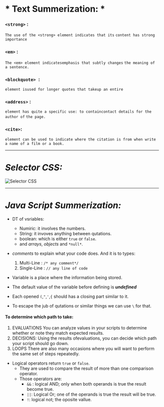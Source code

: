 # * Text Summerization: *

### `<strong>` :
 ` The use of the <strong> element indicates that its `
` content has strong importance `

### `<em>` :
 `The <em> element indicatesemphasis that subtly changes`
`the meaning of a sentence.`

### `<blockquote> `:
`element isused for longer quotes that takeup an entire`

### `<address>` :
`element has quite a specific use: to containcontact details for the author of`
`the page.`

### `<cite>`:
`element can be used to indicate where the citation is from when write` `a name of a film or a book.`

-------------------------------

# *Selector CSS:*

![Selector CSS](https://websitesetup.org/wp-content/uploads/2014/09/CSS-CHEAT-SHEET-p4.png)

-------------------------------

# *Java Script Summerization:*


* DT of vsriables:
  * Numiric: it involves the numbers.
  * String: it invoves anything between qutations.
  * boolean: which is either `true` or `false`.
  * and *arrays*, *objects* and `*null*`.
* *comments* to explain what your code does. And it is to types:
  1. Multi-Line : `/* any comment*/`
  2. Single-Line : `// any line of code`
* Variable is a place where the information being stored.
* The default value of the variable before defining is ***undefined***

* Each opened `(`,`"`,`'`,`{` should has a closing part similar to it.
* To escape the jub of qutations or similar things we can use  `\` for that.
#### To determine which path to take:
  1. EVALUATIONS You can analyze values in your scripts to determine whether or note they match expected results. 
  2. DECISIONS: Using the results ofevaluations, you can decide which path your script should go down. 
  3. LOOPS
There are also many occasions where you will want to perform the same set of steps repeatedly. 
* Logical operators return `true` or `false`.
  * They are used to compare the result of more than one comparison operator.
  * Those operators are: 
    - `&&` : logical AND; only when both operands is true the result become true.
    - `||`: Logical Or; one of the operands is true the result will be true.
    - `!`: logical not; the oposite vallue.
  

